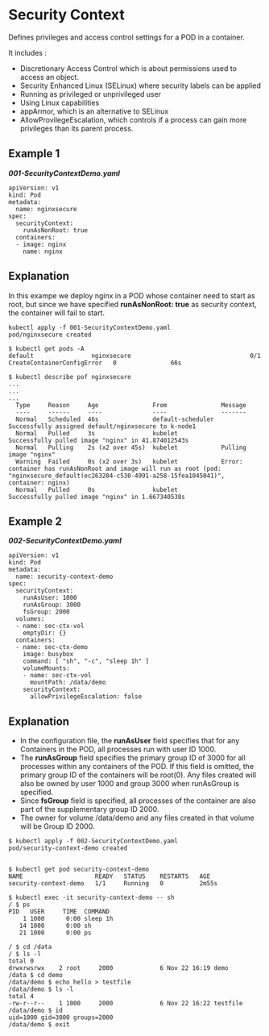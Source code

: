 # Security Context

Defines privileges and access control settings for a POD in a container.

It includes :

* Discretionary Access Control which is about permissions used to access an object.
* Security Enhanced Linux (SELinux) where security labels can be applied
* Running as privileged or unprivileged user
* Using Linux capabilities
* appArmor, which is an alternative to SELinux
* AllowProvilegeEscalation, which controls if a process can gain more privileges than its parent process.

## Example 1

***001-SecurityContextDemo.yaml***
```
apiVersion: v1
kind: Pod
metadata:
  name: nginxsecure
spec:
  securityContext:
    runAsNonRoot: true
  containers:
  - image: nginx
    name: nginx
```

## Explanation

In this exampe we deploy nginx in a POD whose container need to start as root, but since we have specified
**runAsNonRoot: true** as security context, the container will fail to start.

```
kubectl apply -f 001-SecurityContextDemo.yaml
pod/nginxsecure created

$ kubectl get pods -A
default                nginxsecure                                 0/1     CreateContainerConfigError   0               66s

$ kubectl describe pof nginxsecure
...
...
...
  Type     Reason     Age               From               Message
  ----     ------     ----              ----               -------
  Normal   Scheduled  46s               default-scheduler  Successfully assigned default/nginxsecure to k-node1
  Normal   Pulled     3s                kubelet            Successfully pulled image "nginx" in 41.874012543s
  Normal   Pulling    2s (x2 over 45s)  kubelet            Pulling image "nginx"
  Warning  Failed     0s (x2 over 3s)   kubelet            Error: container has runAsNonRoot and image will run as root (pod: "nginxsecure_default(ec263204-c530-4991-a258-15fea1045041)", container: nginx)
  Normal   Pulled     0s                kubelet            Successfully pulled image "nginx" in 1.667340538s
```

## Example 2

***002-SecurityContextDemo.yaml***
```
apiVersion: v1
kind: Pod
metadata:
  name: security-context-demo
spec:
  securityContext:
    runAsUser: 1000
    runAsGroup: 3000
    fsGroup: 2000
  volumes:
  - name: sec-ctx-vol
    emptyDir: {}
  containers:
  - name: sec-ctx-demo
    image: busybox
    command: [ "sh", "-c", "sleep 1h" ]
    volumeMounts:
    - name: sec-ctx-vol
      mountPath: /data/demo
    securityContext:
      allowPrivilegeEscalation: false
```

## Explanation

* In the configuration file, the **runAsUser** field specifies that for any Containers in the POD, all processes run with user ID 1000. 
* The **runAsGroup** field specifies the primary group ID of 3000 for all processes within any containers of the POD. 
  If this field is omitted, the primary group ID of the containers will be root(0). 
  Any files created will also be owned by user 1000 and group 3000 when runAsGroup is specified. 
* Since **fsGroup** field is specified, all processes of the container are also part of the supplementary group ID 2000.
* The owner for volume /data/demo and any files created in that volume will be Group ID 2000.

```
$ kubectl apply -f 002-SecurityContextDemo.yaml
pod/security-context-demo created


$ kubectl get pod security-context-demo
NAME                    READY   STATUS    RESTARTS   AGE
security-context-demo   1/1     Running   0          2m55s

$ kubectl exec -it security-context-demo -- sh
/ $ ps
PID   USER     TIME  COMMAND
    1 1000      0:00 sleep 1h
   14 1000      0:00 sh
   21 1000      0:00 ps

/ $ cd /data
/ $ ls -l
total 0
drwxrwsrwx    2 root     2000             6 Nov 22 16:19 demo
/data $ cd demo
/data/demo $ echo hello > testfile
/data/demo $ ls -l
total 4
-rw-r--r--    1 1000     2000             6 Nov 22 16:22 testfile
/data/demo $ id
uid=1000 gid=3000 groups=2000
/data/demo $ exit
```
